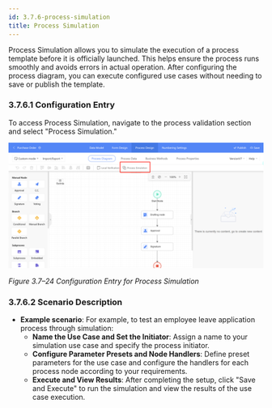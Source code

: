 ```yaml
---
id: 3.7.6-process-simulation
title: Process Simulation
---
```


Process Simulation allows you to simulate the execution of a process template before it is officially launched. This helps ensure the process runs smoothly and avoids errors in actual operation. After configuring the process diagram, you can execute configured use cases without needing to save or publish the template.

### 3.7.6.1 Configuration Entry

To access Process Simulation, navigate to the process validation section and select "Process Simulation."

<div style={{ display: 'flex', justifyContent: 'left' }}>
  <img src="/img/Configuration Entry for Process Simulation.png" alt="Configuration Entry for Process Simulation" width="800" /> 
</div>

*Figure 3.7–24 Configuration Entry for Process Simulation*

### 3.7.6.2 Scenario Description

- **Example scenario**: For example, to test an employee leave application process through simulation:
  - **Name the Use Case and Set the Initiator**: Assign a name to your simulation use case and specify the process initiator.
  - **Configure Parameter Presets and Node Handlers**: Define preset parameters for the use case and configure the handlers for each process node according to your requirements.
  - **Execute and View Results**: After completing the setup, click "Save and Execute" to run the simulation and view the results of the use case execution.



